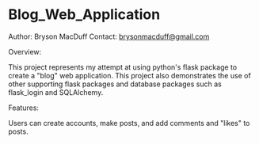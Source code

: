 # Blog_Web_Application

Author: Bryson MacDuff
Contact: brysonmacduff@gmail.com

Overview:

This project represents my attempt at using python's flask package to create a "blog" web application.
This project also demonstrates the use of other supporting flask packages and database packages such as 
flask_login and SQLAlchemy. 

Features:

Users can create accounts, make posts, and add comments and "likes" to posts.

